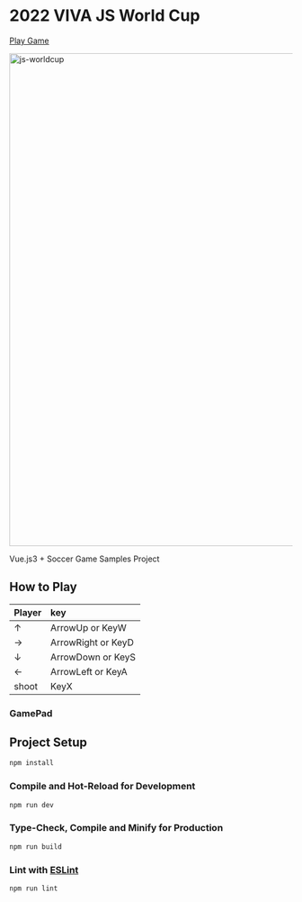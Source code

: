 # 2022 VIVA JS World Cup

[Play Game](https://webcyou-org.github.io/2022-VIVA-JS-WorldCup/)

<img width="875" alt="js-worldcup" src="https://user-images.githubusercontent.com/1584153/208707824-6322009a-a05c-4ca0-94ca-32a968c182b7.png">

Vue.js3 + Soccer Game Samples Project

## How to Play

| Player | key                |
| :----- | :----------------- |
| ↑      | ArrowUp or KeyW    |
| →      | ArrowRight or KeyD |
| ↓      | ArrowDown or KeyS  |
| ←      | ArrowLeft or KeyA  |
| shoot  | KeyX               |

### GamePad

## Project Setup

```sh
npm install
```

### Compile and Hot-Reload for Development

```sh
npm run dev
```

### Type-Check, Compile and Minify for Production

```sh
npm run build
```

### Lint with [ESLint](https://eslint.org/)

```sh
npm run lint
```
